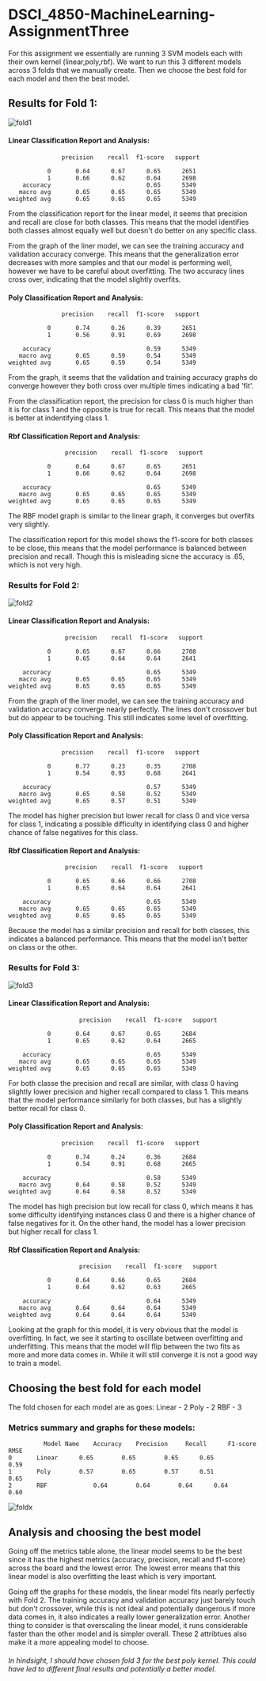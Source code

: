 # DSCI_4850-MachineLearning-AssignmentThree

For this assignment we essentially are running 3 SVM models each with their own kernel (linear,poly,rbf). We want to run this 3 different models across 3 folds that we manually create. Then we choose the best fold for each model and then the best model.

## Results for Fold 1:
![fold1](https://user-images.githubusercontent.com/92547312/228123059-ecb87db2-4e56-4a84-9c32-f00014649c74.jpeg)

#### Linear Classification Report and Analysis: 
                   precision    recall  f1-score   support

               0       0.64      0.67      0.65      2651
               1       0.66      0.62      0.64      2698
        accuracy                           0.65      5349
       macro avg       0.65      0.65      0.65      5349
    weighted avg       0.65      0.65      0.65      5349

From the classification report for the linear model, it seems that precision and recall are close for both classes. This means that the model identifies both classes almost equally well but doesn't do better on any specific class. 

From the graph of the liner model, we can see the training accuracy and validation accuracy converge. This means that the generalization error decreases with more samples and that our model is performing well, however we have to be careful about overfitting. The two accuracy lines cross over, indicating that the model slightly overfits. 

#### Poly Classification Report and Analysis: 
                   precision    recall  f1-score   support

               0       0.74      0.26      0.39      2651
               1       0.56      0.91      0.69      2698

        accuracy                           0.59      5349
       macro avg       0.65      0.59      0.54      5349
    weighted avg       0.65      0.59      0.54      5349

From the graph, it seems that the validation and training accuracy graphs do converge however they both cross over multiple times indicating a bad 'fit'. 

From the classification report, the precision for class 0 is much higher than it is for class 1 and the opposite is true for recall. This means that the model is better at indentifying class 1. 

#### Rbf Classification Report and Analysis: 
                    precision    recall  f1-score   support

               0       0.64      0.67      0.65      2651
               1       0.66      0.62      0.64      2698

        accuracy                           0.65      5349
       macro avg       0.65      0.65      0.65      5349
    weighted avg       0.65      0.65      0.65      5349

The RBF model graph is similar to the linear graph, it converges but overfits very slightly. 

The classification report for this model shows the f1-score for both classes to be close, this means that the model performance is balanced between precision and recall. Though this is misleading sicne the accuracy is .65, which is not very high.

### Results for Fold 2:
![fold2](https://user-images.githubusercontent.com/92547312/228123998-907fba04-6d86-4429-bdab-47663b5ed0af.jpeg)

#### Linear Classification Report and Analysis: 
                    precision    recall  f1-score   support

               0       0.65      0.67      0.66      2708
               1       0.65      0.64      0.64      2641

        accuracy                           0.65      5349
       macro avg       0.65      0.65      0.65      5349
    weighted avg       0.65      0.65      0.65      5349

From the graph of the liner model, we can see the training accuracy and validation accuracy converge nearly perfectly. The lines don't crossover but but do appear to be touching. This still indicates some level of overfitting. 

#### Poly Classification Report and Analysis: 
                   precision    recall  f1-score   support

               0       0.77      0.23      0.35      2708
               1       0.54      0.93      0.68      2641

        accuracy                           0.57      5349
       macro avg       0.65      0.58      0.52      5349
    weighted avg       0.65      0.57      0.51      5349

The model has higher precision but lower recall for class 0 and vice versa for class 1, indicating a possible difficulty in identifying class 0 and higher chance of false negatives for this class.

#### Rbf Classification Report and Analysis: 
                    precision    recall  f1-score   support

               0       0.65      0.66      0.66      2708
               1       0.65      0.64      0.64      2641

        accuracy                           0.65      5349
       macro avg       0.65      0.65      0.65      5349
    weighted avg       0.65      0.65      0.65      5349

Because the model has a similar precision and recall for both classes, this indicates a balanced performance. This means that the model isn't better on class or the other. 

### Results for Fold 3:
![fold3](https://user-images.githubusercontent.com/92547312/228124942-58470f1a-4bf1-465d-aba1-90da26775c84.jpeg)

#### Linear Classification Report and Analysis: 
                        precision    recall  f1-score   support

               0       0.64      0.67      0.65      2684
               1       0.65      0.62      0.64      2665

        accuracy                           0.65      5349
       macro avg       0.65      0.65      0.65      5349
    weighted avg       0.65      0.65      0.65      5349

For both classe the precision and recall are similar, with class 0 having slightly lower precision and higher recall compared to class 1. This means that the model performance similarly for both classes, but has a slightly better recall for class 0.

#### Poly Classification Report and Analysis: 
                   precision    recall  f1-score   support

               0       0.74      0.24      0.36      2684
               1       0.54      0.91      0.68      2665

        accuracy                           0.58      5349
       macro avg       0.64      0.58      0.52      5349
    weighted avg       0.64      0.58      0.52      5349   

The model has high precision but low recall for class 0, which means it has some difficulty identifying instances class 0 and there is a higher chance of false negatives for it. On the other hand, the model has a lower precision but higher recall for class 1.

#### Rbf Classification Report and Analysis: 
                        precision    recall  f1-score   support

               0       0.64      0.66      0.65      2684
               1       0.64      0.62      0.63      2665

        accuracy                           0.64      5349
       macro avg       0.64      0.64      0.64      5349
    weighted avg       0.64      0.64      0.64      5349

Looking at the graph for this model, it is very obvious that the model is overfitting. In fact, we see it starting to oscillate between overfitting and underfitting. This means that the model will flip between the two fits as more and more data comes in. While it will still converge it is not a good way to train a model.


## Choosing the best fold for each model
The fold chosen for each model are as goes: 
  Linear - 2
  Poly - 2
  RBF - 3
  
### Metrics summary and graphs for these models:
              Model Name	Accuracy	Precision	  Recall	  F1-score	  RMSE
    0	    Linear	    0.65	    0.65	    0.65	  0.65	          0.59
    1	    Poly	    0.57	    0.65	    0.57	  0.51	          0.65
    2	    RBF	            0.64	    0.64	    0.64	  0.64	          0.60

![foldx](https://user-images.githubusercontent.com/92547312/228125509-c403c78a-072c-485f-b066-7b4832055f17.jpeg)

## Analysis and choosing the best model 
Going off the metrics table alone, the linear model seems to be the best since it has the highest metrics (accuracy, precision, recall and f1-score) across the board and the lowest error. The lowest error means that this linear model is also overfitting the least which is very important.

Going off the graphs for these models, the linear model fits nearly perfectly with Fold 2. The training accuracy and validation accuracy just barely touch but don't crossover, while this is not ideal and potentially dangerous if more data comes in, it also indicates a really lower generalization error. Another thing to consider is that overscaling the linear model, it runs considerable faster than the other model and is simpler overall. These 2 attribtues also make it a more appealing model to choose.


###### In hindsight, I should have chosen fold 3 for the best poly kernel. This could have led to different final results and potentially a better model.
